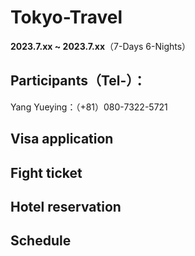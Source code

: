 # Tokyo-Travel
**2023.7.xx ~ 2023.7.xx**（7-Days 6-Nights）

## Participants（Tel-）：
Yang Yueying：（+81）080-7322-5721 


## Visa application

## Fight ticket

## Hotel reservation

## Schedule

